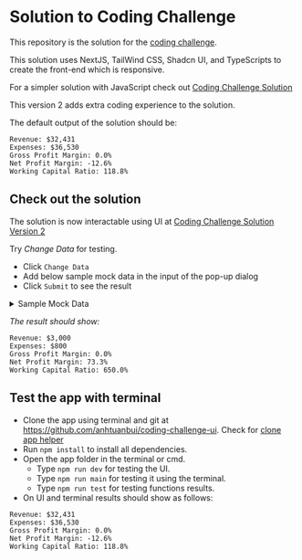 # Solution to Coding Challenge

This repository is the solution for the [coding challenge](https://github.com/rewardpay/coding-challenge).

This solution uses NextJS, TailWind CSS, Shadcn UI, and TypeScripts to create the front-end which is responsive.

For a simpler solution with JavaScript check out [Coding Challenge Solution](https://github.com/anhtuanbui/coding-challenge/tree/master)

This version 2 adds extra coding experience to the solution.

The default output of the solution should be:
```
Revenue: $32,431
Expenses: $36,530
Gross Profit Margin: 0.0%
Net Profit Margin: -12.6%
Working Capital Ratio: 118.8%
```

## Check out the solution

The solution is now interactable using UI at [Coding Challenge Solution Version 2](https://coding-challenge-ui.vercel.app/)

Try *Change Data* for testing.

- Click `Change Data`
- Add below sample mock data in the input of the pop-up dialog
- Click `Submit` to see the result

<details>

<summary>Sample Mock Data</summary>

```
[
  {
    "account_category": "revenue",
    "account_code": "RC1000",
    "account_currency": "AUD",
    "account_identifier": "REV001",
    "account_status": "active",
    "value_type": "credit",
    "account_name": "Revenue Account 1",
    "account_type": "revenue",
    "account_type_bank": "none",
    "system_account": "general",
    "total_value": 1000
  },
  {
    "account_category": "revenue",
    "account_code": "RC2000",
    "account_currency": "AUD",
    "account_identifier": "REV002",
    "account_status": "active",
    "value_type": "credit",
    "account_name": "Revenue Account 2",
    "account_type": "revenue",
    "account_type_bank": "none",
    "system_account": "general",
    "total_value": 2000
  },
  {
    "account_category": "expense",
    "account_code": "EX500",
    "account_currency": "AUD",
    "account_identifier": "EXP001",
    "account_status": "active",
    "value_type": "debit",
    "account_name": "Expense Account 1",
    "account_type": "expense",
    "account_type_bank": "none",
    "system_account": "general",
    "total_value": 500
  },
  {
    "account_category": "expense",
    "account_code": "EX300",
    "account_currency": "AUD",
    "account_identifier": "EXP002",
    "account_status": "active",
    "value_type": "debit",
    "account_name": "Expense Account 2",
    "account_type": "expense",
    "account_type_bank": "none",
    "system_account": "general",
    "total_value": 300
  },
  {
    "account_category": "assets",
    "account_code": "AS1500",
    "account_currency": "AUD",
    "account_identifier": "AST001",
    "account_status": "active",
    "value_type": "debit",
    "account_name": "Asset Account 1",
    "account_type": "current",
    "account_type_bank": "none",
    "system_account": "general",
    "total_value": 1500
  },
  {
    "account_category": "assets",
    "account_code": "AS200",
    "account_currency": "AUD",
    "account_identifier": "AST002",
    "account_status": "active",
    "value_type": "credit",
    "account_name": "Asset Account 2",
    "account_type": "current",
    "account_type_bank": "none",
    "system_account": "general",
    "total_value": 200
  },
  {
    "account_category": "liability",
    "account_code": "LB100",
    "account_currency": "AUD",
    "account_identifier": "LBT001",
    "account_status": "active",
    "value_type": "debit",
    "account_name": "Liability Account 1",
    "account_type": "current",
    "account_type_bank": "none",
    "system_account": "general",
    "total_value": 100
  },
  {
    "account_category": "liability",
    "account_code": "LB300",
    "account_currency": "AUD",
    "account_identifier": "LBT002",
    "account_status": "active",
    "value_type": "credit",
    "account_name": "Liability Account 2",
    "account_type": "current",
    "account_type_bank": "none",
    "system_account": "general",
    "total_value": 300
  }
]
```
</details>

*The result should show:*
```
Revenue: $3,000
Expenses: $800
Gross Profit Margin: 0.0%
Net Profit Margin: 73.3%
Working Capital Ratio: 650.0%
```


## Test the app with terminal

- Clone the app using terminal and git at https://github.com/anhtuanbui/coding-challenge-ui. Check for [clone app helper](https://docs.github.com/en/repositories/creating-and-managing-repositories/cloning-a-repository)
- Run `npm install` to install all dependencies.
- Open the app folder in the terminal or cmd.
  * Type ```npm run dev``` for testing the UI.
  * Type ```npm run main``` for testing it using the terminal.
  * Type ```npm run test``` for testing functions results.
- On UI and terminal results should show as follows:
```
Revenue: $32,431
Expenses: $36,530
Gross Profit Margin: 0.0%
Net Profit Margin: -12.6%
Working Capital Ratio: 118.8%
```

